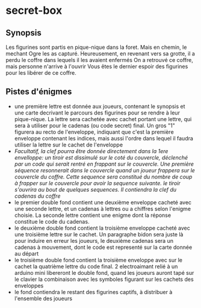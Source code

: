 # secret-box

## Synopsis

Les figurines sont partis en pique-nique dans la foret. Mais en chemin, le mechant Ogre les as capturé.
Heureusement, en revenant vers sa grotte, il a perdu le coffre dans lequels il les avaient enfermés
On a retrouvé ce coffre, mais personne n'arrive à l'ouvrir
Vous êtes le dernier espoir des figurines pour les libérer de ce coffre.

## Pistes d'énigmes

- une première lettre est donnée aux joueurs, contenant le synopsis et une carte decrivant le parcours des figurines pour se rendre à leur pique-nique. La lettre sera cachetée avec cachet portant une lettre, qui sera à utiliser pour le cadenas (ou code secret) final. Un gros "1" figurera au recto de l'enveloppe, indiquant que c'est la première enveloppe contenant les indices, mais aussi l'ordre dans lequel il faudra utiliser la lettre sur le cachet de l'enveloppe
- *Facultatif, la clef pourra être donnée directement dans la 1ere envelloppe: un tiroir est dissimulé sur le coté du couvercle, déclenché par un code qui serait rentré en frappant sur le couvercle. Une première séquence resonnerait dans le couvercle quand un joueur frappera sur le couvercle du coffre. Cette sequence sera constitué du nombre de coup à frapper sur le couvercle pour avoir la sequence suivante. le tiroir s'ouvrira au bout de quelques sequences. Il contiendra la clef du cadenas du coffre*
- le premier double fond contient une deuxième enveloppe cacheté avec une seconde lettre, et un cadenas à lettres ou a chiffres selon l'enigme choisie. La seconde lettre contient une enigme dont la réponse constitue le code du cadenas.
- le deuxième double fond contient la troisième enveloppe cacheté avec une troisième lettre sur le cachet. Un paragraphe bidon sera juste là pour induire en erreur les joueurs, le deuxième cadenas sera un cadenas à mouvement, dont le code est representé sur la carte donnée au départ
- le troisième double fond contient la troisième enveloppe avec sur le cachet la quatrième lettre du code final. 2 electroaimant relié à un arduino mini libereront le double fond, quand les joueurs auront tapé sur le clavier la combinaison avec les symboles figurant sur les cachets des enveloppes
- le fond contiendra le restant des figurines captifs, à distribuer à l'ensemble des joueurs

